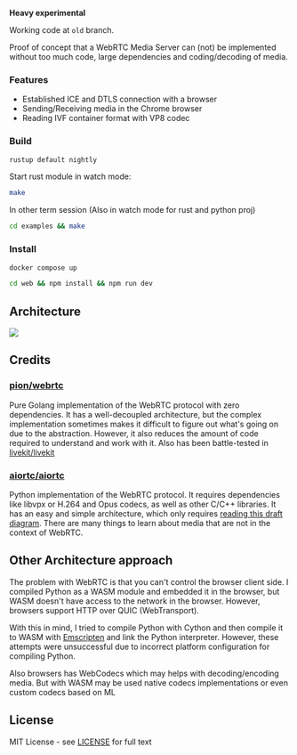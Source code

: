 **Heavy experimental**

Working code at `old` branch.

Proof of concept that a WebRTC Media Server can (not) be implemented without too much code, large dependencies and coding/decoding of media.

### Features

- Established ICE and DTLS connection with a browser
- Sending/Receiving media in the Chrome browser
- Reading IVF container format with VP8 codec

### Build

```bash
rustup default nightly
```

Start rust module in watch mode:
```bash
make
```

In other term session (Also in watch mode for rust and python proj)
```bash
cd examples && make
```

### Install
```bash
docker compose up
```
```bash
cd web && npm install && npm run dev
```

## Architecture
![](./docs/architecture_sendrecv.png)

## Credits

### [pion/webrtc](https://github.com/pion/webrtc)
Pure Golang implementation of the WebRTC protocol with zero dependencies. It has a well-decoupled architecture, but the complex implementation sometimes makes it difficult to figure out what's going on due to the abstraction. However, it also reduces the amount of code required to understand and work with it.
Also has been battle-tested in [livekit/livekit](https://github.com/livekit/livekit.git)

### [aiortc/aiortc](https://github.com/aiortc/aiortc)
Python implementation of the WebRTC protocol. It requires dependencies like libvpx or H.264 and Opus codecs, as well as other C/C++ libraries. It has an easy and simple architecture, which only requires [reading this draft diagram](https://draft.ortc.org/#overview*). 
There are many things to learn about media that are not in the context of WebRTC.

## Other Architecture approach
The problem with WebRTC is that you can't control the browser client side. I compiled Python as a WASM module and embedded it in the browser, but WASM doesn't have access to the network in the browser. However, browsers support HTTP over QUIC (WebTransport).

With this in mind, I tried to compile Python with Cython and then compile it to WASM with [Emscripten](https://github.com/emscripten-core/emscripten) and link the Python interpreter. However, these attempts were unsuccessful due to incorrect platform configuration for compiling Python.

Also browsers has WebCodecs which may helps with decoding/encoding media. But with WASM may be used native codecs implementations or even custom codecs based on ML

## License
MIT License - see [LICENSE](LICENSE) for full text
